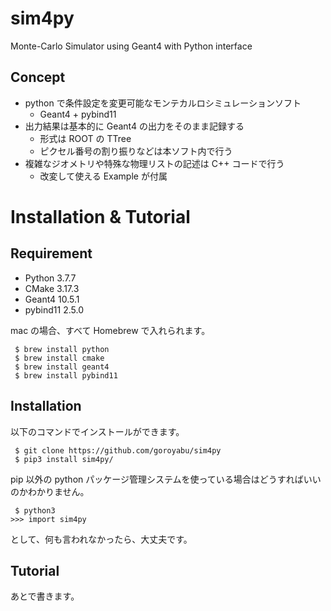 # sim4py
Monte-Carlo Simulator using Geant4 with Python interface

## Concept

 - python で条件設定を変更可能なモンテカルロシミュレーションソフト
   - Geant4 + pybind11
 - 出力結果は基本的に Geant4 の出力をそのまま記録する
   - 形式は ROOT の TTree
   - ピクセル番号の割り振りなどは本ソフト内で行う
 - 複雑なジオメトリや特殊な物理リストの記述は C++ コードで行う
   - 改変して使える Example が付属

# Installation & Tutorial

## Requirement

 - Python 3.7.7
 - CMake 3.17.3
 - Geant4 10.5.1
 - pybind11 2.5.0

mac の場合、すべて Homebrew で入れられます。
```
 $ brew install python
 $ brew install cmake
 $ brew install geant4
 $ brew install pybind11
```

## Installation

以下のコマンドでインストールができます。

```
 $ git clone https://github.com/goroyabu/sim4py
 $ pip3 install sim4py/
```
pip 以外の python パッケージ管理システムを使っている場合はどうすればいいのかわかりません。

```
 $ python3
>>> import sim4py
```

として、何も言われなかったら、大丈夫です。

## Tutorial

あとで書きます。
